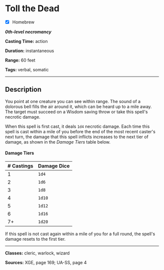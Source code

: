 # Toll the Dead

- [x] Homebrew

***0th-level necromancy***

**Casting Time:** action

**Duration:** instantaneous

**Range:** 60 feet

**Tags:** verbal, somatic

---

## Description
You point at one creature you can see within range. The sound of a dolorous bell fills the air around it, which can be heard up to a mile away. The target must succeed on a Wisdom saving throw or take this spell's necrotic damage.

When this spell is first cast, it deals `1d4` necrotic damage. Each time this spell is cast within a mile of you before the end of the most recent caster's next turn, the damage that this spell inflicts increases to the next tier of damage, as shown in the *Damage Tiers* table below.

#### Damage Tiers
| \# Castings | Damage Dice |
|-------------|-------------|
| 1           | `1d4`       |
| 2           | `1d6`       |
| 3           | `1d8`       |
| 4           | `1d10`      |
| 5           | `1d12`      |
| 6           | `1d16`      |
| 7+          | `1d20`      |

If this spell is not cast again within a mile of you for a full round, the spell's damage resets to the first tier.

---

**Classes:** cleric, warlock, wizard

**Sources:** XGE, page 169; UA-SS, page 4
